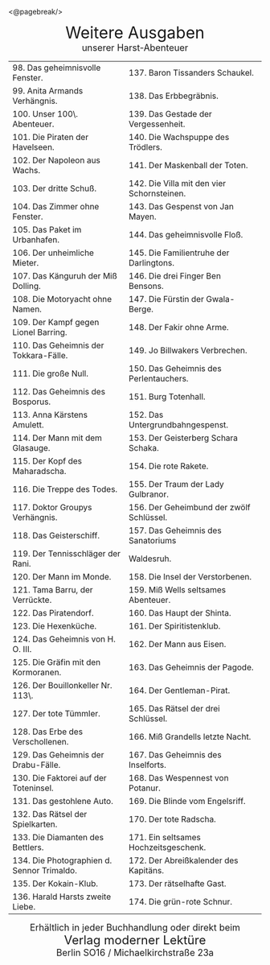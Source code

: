 <@pagebreak/>

<div style="font-size: xx-large; text-align: center;">Weitere Ausgaben</div>
<div style="font-size: large; text-align: center;">unserer Harst-Abenteuer</div>

<table>
<tr><td> 98. Das geheimnisvolle Fenster.          </td><td>137. Baron Tissanders Schaukel.</td></tr>
<tr><td> 99. Anita Armands Verhängnis.            </td><td>138. Das Erbbegräbnis.</td></tr>
<tr><td>100. Unser 100\. Abenteuer.               </td><td>139. Das Gestade der Vergessenheit.</td></tr>
<tr><td>101. Die Piraten der Havelseen.           </td><td>140. Die Wachspuppe des Trödlers.</td></tr>
<tr><td>102. Der Napoleon aus Wachs.              </td><td>141. Der Maskenball der Toten.</td></tr>
<tr><td>103. Der dritte Schuß.                    </td><td>142. Die Villa mit den vier Schornsteinen.</td></tr>
<tr><td>104. Das Zimmer ohne Fenster.             </td><td>143. Das Gespenst von Jan Mayen.</td></tr>
<tr><td>105. Das Paket im Urbanhafen.             </td><td>144. Das geheimnisvolle Floß.</td></tr>
<tr><td>106. Der unheimliche Mieter.              </td><td>145. Die Familientruhe der Darlingtons.</td></tr>
<tr><td>107. Das Känguruh der Miß Dolling.        </td><td>146. Die drei Finger Ben Bensons.</td></tr>
<tr><td>108. Die Motoryacht ohne Namen.           </td><td>147. Die Fürstin der Gwala-Berge.</td></tr>
<tr><td>109. Der Kampf gegen Lionel Barring.      </td><td>148. Der Fakir ohne Arme.</td></tr>
<tr><td>110. Das Geheimnis der Tokkara-Fälle.     </td><td>149. Jo Billwakers Verbrechen.</td></tr>
<tr><td>111. Die große Null.                      </td><td>150. Das Geheimnis des Perlentauchers.</td></tr>
<tr><td>112. Das Geheimnis des Bosporus.          </td><td>151. Burg Totenhall.</td></tr>
<tr><td>113. Anna Kärstens Amulett.               </td><td>152. Das Untergrundbahngespenst.</td></tr>
<tr><td>114. Der Mann mit dem Glasauge.           </td><td>153. Der Geisterberg Schara Schaka.</td></tr>
<tr><td>115. Der Kopf des Maharadscha.            </td><td>154. Die rote Rakete.</td></tr>
<tr><td>116. Die Treppe des Todes.                </td><td>155. Der Traum der Lady Gulbranor.</td></tr>
<tr><td>117. Doktor Groupys Verhängnis.           </td><td>156. Der Geheimbund der zwölf Schlüssel.</td></tr>
<tr><td>118. Das Geisterschiff.                   </td><td>157. Das Geheimnis des Sanatoriums</td></tr>
<tr><td>119. Der Tennisschläger der Rani.         </td><td>     Waldesruh.</td></tr>
<tr><td>120. Der Mann im Monde.                   </td><td>158. Die Insel der Verstorbenen.</td></tr>
<tr><td>121. Tama Barru, der Verrückte.           </td><td>159. Miß Wells seltsames Abenteuer.</td></tr>
<tr><td>122. Das Piratendorf.                     </td><td>160. Das Haupt der Shinta.</td></tr>
<tr><td>123. Die Hexenküche.                      </td><td>161. Der Spiritistenklub.</td></tr>
<tr><td>124. Das Geheimnis von H. O. III.         </td><td>162. Der Mann aus Eisen.</td></tr>
<tr><td>125. Die Gräfin mit den Kormoranen.       </td><td>163. Das Geheimnis der Pagode.</td></tr>
<tr><td>126. Der Bouillonkeller Nr. 113\.         </td><td>164. Der Gentleman-Pirat.</td></tr>
<tr><td>127. Der tote Tümmler.                    </td><td>165. Das Rätsel der drei Schlüssel.</td></tr>
<tr><td>128. Das Erbe des Verschollenen.          </td><td>166. Miß Grandells letzte Nacht.</td></tr>
<tr><td>129. Das Geheimnis der Drabu-Fälle.       </td><td>167. Das Geheimnis des Inselforts.</td></tr>
<tr><td>130. Die Faktorei auf der Toteninsel.     </td><td>168. Das Wespennest von Potanur.</td></tr>
<tr><td>131. Das gestohlene Auto.                 </td><td>169. Die Blinde vom Engelsriff.</td></tr>
<tr><td>132. Das Rätsel der Spielkarten.          </td><td>170. Der tote Radscha.</td></tr>
<tr><td>133. Die Diamanten des Bettlers.          </td><td>171. Ein seltsames Hochzeitsgeschenk.</td></tr>
<tr><td>134. Die Photographien d. Sennor Trimaldo.</td><td>172. Der Abreißkalender des Kapitäns.</td></tr>
<tr><td>135. Der Kokain-Klub.                     </td><td>173. Der rätselhafte Gast.</td></tr>
<tr><td>136. Harald Harsts zweite Liebe.          </td><td>174. Die grün-rote Schnur.</td></tr>
</table>

<div style="font-size: large; text-align: center;">Erhältlich in jeder Buchhandlung oder direkt beim</div>
<div style="font-size: x-large; text-align: center;">Verlag moderner Lektüre</div>
<div style="font-size: large; text-align: center;">Berlin SO16 / Michaelkirchstraße 23a</div>


